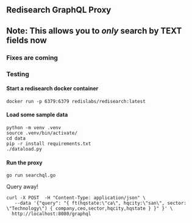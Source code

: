## Redisearch GraphQL Proxy


## Note: This allows you to *only* search by TEXT fields now
### Fixes are coming

### Testing


#### Start a redisearch docker container

```
docker run -p 6379:6379 redislabs/redisearch:latest
```

#### Load some sample data

```
python -m venv .venv
source .venv/bin/activate/
cd data
pip -r install requirements.txt
./dataload.py
```

#### Run the proxy

```
go run searchql.go
```

Query away!

```
curl -X POST  -H "Content-Type: application/json" \
   --data '{"query": "{ ft(hqstate:\"ca\", hqcity:\"san\", sector: \"Technology\") { company,ceo,sector,hqcity,hqstate } }" }' \
  http://localhost:8080/graphql
```